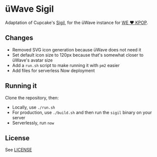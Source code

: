 # üWave Sigil

Adaptation of Cupcake's [Sigil](https://github.com/cupcake/sigil), for the üWave
instance for [WE ♥ KPOP](https://welovekpop.club).

## Changes

 - Removed SVG icon generation because üWave does not need it
 - Set default icon size to 120px because that's somewhat closer to üWave's
   avatar size
 - Add a `run.sh` script to make running it with `pm2` easier
 - Add files for serverless Now deployment

## Running it

Clone the repository, then:

- Locally, use `./run.sh`
- For production, use `./build.sh` and then run the `sigil` binary on your server
- Serverlessly, run `now`

## License

See [LICENSE](./LICENSE)
